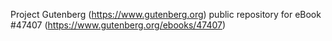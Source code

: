Project Gutenberg (https://www.gutenberg.org) public repository for eBook #47407 (https://www.gutenberg.org/ebooks/47407)
